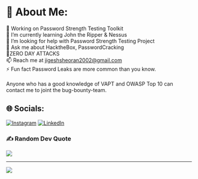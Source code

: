 # 💫 About Me:
🔭 Working on Password Strength Testing Toolkit<br>🌱 I’m currently learning John the Ripper & Nessus <br>🤝 I’m looking for help with Password Strength Testing Project<br>💬 Ask me about HacktheBox, PasswordCracking<br>💬ZERO DAY ATTACKS<br>📫 Reach me at jigeshsheoran2002@gmail.com<br>⚡ Fun fact Password Leaks are more common than you know.<br><br>Anyone who has a good knowledge of VAPT and OWASP Top 10 can contact me to joint the bug-bounty-team.<br>


## 🌐 Socials:
[![Instagram](https://img.shields.io/badge/Instagram-%23E4405F.svg?logo=Instagram&logoColor=white)](https://instagram.com/me_jigesh) [![LinkedIn](https://img.shields.io/badge/LinkedIn-%230077B5.svg?logo=linkedin&logoColor=white)](https://linkedin.com/in/Jigesh-sheoran) 


### ✍️ Random Dev Quote
![](https://quotes-github-readme.vercel.app/api?type=horizontal&theme=dark)

---
[![](https://visitcount.itsvg.in/api?id=sheoraninfosec&icon=0&color=4)](https://visitcount.itsvg.in)


